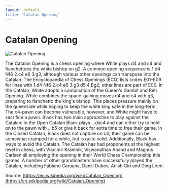 ```yaml
---
layout: default
title: "Catalan Opening"
---
```


# Catalan Opening

![Catalan Opening](https://www.thechesswebsite.com/wp-content/uploads/2013/03/catalan-opening-featured1.jpg)

The Catalan Opening is a chess opening where White plays d4 and c4 and fianchettoes the white bishop on g2. A common opening sequence is 1.d4 Nf6 2.c4 e6 3.g3, although various other openings can transpose into the Catalan. The Encyclopaedia of Chess Openings (ECO) lists codes E01–E09 for lines with 1.d4 Nf6 2.c4 e6 3.g3 d5 4.Bg2; other lines are part of E00.
In the Catalan, White adopts a combination of the Queen's Gambit and Réti Opening. White combines the space-gaining moves d4 and c4 with g3, preparing to fianchetto the king's bishop. This places pressure mainly on the queenside while hoping to keep the white king safe in the long-term. The c4-pawn can become vulnerable, however, and White might have to sacrifice a pawn.
Black has two main approaches to play against the Catalan: in the Open Catalan Black plays ...dxc4 and can either try to hold on to the pawn with ...b5 or give it back for extra time to free their game. In the Closed Catalan, Black does not capture on c4; their game can be somewhat cramped for a while, but is quite solid. Additionally, Black has ways to avoid the Catalan.
The Catalan has had proponents at the highest level in chess, with Vladimir Kramnik, Viswanathan Anand and Magnus Carlsen all employing the opening in their World Chess Championship title games. A number of other grandmasters have successfully played the Catalan, including Fabiano Caruana, Daniil Dubov, Anish Giri and Ding Liren.

Source: [https://en.wikipedia.org/wiki/Catalan_Opening](https://en.wikipedia.org/wiki/Catalan_Opening)
